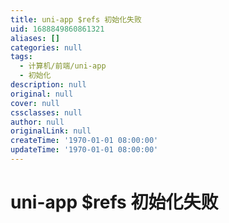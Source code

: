 ```yaml
---
title: uni-app $refs 初始化失败
uid: 1688849860861321
aliases: []
categories: null
tags:
  - 计算机/前端/uni-app
  - 初始化
description: null
original: null
cover: null
cssclasses: null
author: null
originalLink: null
createTime: '1970-01-01 08:00:00'
updateTime: '1970-01-01 08:00:00'
---
```


# uni-app $refs 初始化失败
